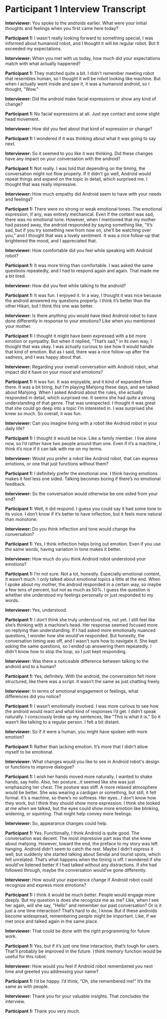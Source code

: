 # Participant 1 Interview Transcript

**Interviewer:** You spoke to the androids earlier. What were your initial thoughts and feelings when you first came here today?

**Participant 1:** I wasn't really looking forward to something special, I was informed about humanoid robot, and I thought it will be regular robot. But It exceeded my expectations.

**Interviewer:** When you met with us today, how much did your expectations match with what actually happened?

**Participant 1:** They matched quite a bit.  I didn't remember meeting robot that resembles human, so I thought it will be robot looking like machine. But when I actually went inside and saw it, it was a humanoid android, so I thought, "Wow."

**Interviewer:** Did the android make facial expressions or show any kind of change?

**Participant 1:** No facial expressions at all. Just eye contact and some slight head movement.

**Interviewer:** How did you feel about that kind of expression or change?

**Participant 1:** I wondered if it was thinking about what it was going to say next.

**Interviewer:** So it seemed to you like it was thinking. Did these changes have any impact on your conversation with the android?

**Participant 1:** Not really. I was told that depending on the timing, the conversation might not flow properly. If it didn't go well, Android would repeat things and expand on the topic in detail, which surprised me. I thought that was really impressive. 

**Interviewer:** How much empathy did Android seem to have with your needs and feelings?

**Participant 1:** There were no strong or weak emotional tones. The emotional expression, if any, was entirely mechanical. Even if the content was sad, there was no emotional tone. However, when I mentioned that my mother had passed away, the android responded by saying something like, "It’s sad, but if you try something new from now on, she’ll be watching over you," and I thought that was a lovely sentiment. It was a nice follow-up that brightened the mood, and I appreciated that.

**Interviewer:** How comfortable did you feel while speaking with Android robot?

**Participant 1:** It was more tiring than comfortable. I was asked the same questions repeatedly, and I had to respond again and again. That made me a bit tired.

**Interviewer:** How did you feel while talking to the android?

**Participant 1:** It was fun. I enjoyed it. In a way, I thought it was nice because the android answered my questions properly. I think it’s better than the other Hikari, but I think this one was better.

**Interviewer:** Is there anything you would have liked Android robot to have done differently in response to your emotions? Like when you mentioned your mother.

**Participant 1:** I thought it might have been expressed with a bit more emotion or sympathy. But when it replied, "That’s sad," in its own way, I thought that was okay. I was actually curious to see how it would handle that kind of emotion. But as I said, there was a nice follow-up after the sadness, and I was happy about that.

**Interviewer:** Regarding your overall conversation with Android robot, what impact did it have on your mood and emotions?

**Participant 1:** It was fun. It was enjoyable, and it kind of expanded from there. It was a bit tiring, but I’m playing Mahjong these days, and we talked about Mahjong. When I asked Android about the rules, she actually responded in detail, which surprised me. It seems she had quite a strong understanding of that genre. That was unexpected. I thought it was great that she could go deep into a topic I’m interested in. I was surprised she knew so much. So overall, it was fun.

**Interviewer:** Can you imagine living with a robot like Android robot in your daily life?

**Participant 1:** I thought it would be nice. Like a family member. I live alone now, so I’d rather have two people around than one. Even if it’s a machine, I think it’s nice if it can talk with me on my terms.

**Interviewer:** Would you prefer a robot like Android robot, that can express emotions, or one that just functions without them?

**Participant 1:** I definitely prefer the emotional one. I think having emotions makes it feel less one sided. Talking becomes boring if there’s no emotional feedback.

**Interviewer:** So the conversation would otherwise be one sided from your end?

**Participant 1:** Well, it did respond. I guess you could say it had some tone to its voice. I don’t know if it’s better to have inflection, but it feels more natural than monotone.

**Interviewer:** Do you think inflection and tone would change the conversation?

**Participant 1:** Yes, I think inflection helps bring out emotion. Even if you use the same words, having variation in tone makes it better.

**Interviewer:** How much do you think Android robot understood your emotions?

**Participant 1:** I’m not sure. Not a lot, honestly. Especially emotional content, it wasn’t much. I only talked about emotional topics a little at the end. When I spoke about my mother, the android responded in a certain way, so maybe a few tens of percent, but not as much as 50%. I guess the question is whether she understood my feelings personally or just responded to my words.

**Interviewer:** Yes, understood.

**Participant 1:** I don’t think she truly understood me, not yet. I still feel like she’s thinking with a machine’s head. Her response seemed focused more on replying than understanding. If I had asked more emotionally nuanced questions, I wonder how she would’ve responded. But honestly, the conversation timing was off, and I wasn’t sure how to navigate it. She kept asking the same questions, so I ended up answering them repeatedly. I didn’t know how to stop the loop, so I just kept responding. 

**Interviewer:** Was there a noticeable difference between talking to the android and to a human?

**Participant 1:** Yes, definitely. With the android, the conversation felt more structured, like there was a script. It wasn’t the same as just chatting freely.

**Interviewer:** In terms of emotional engagement or feelings, what differences did you notice?

**Participant 1:** I wasn’t emotionally involved. I was more curious to see how the android would react and what kind of responses I’d get. I didn’t speak naturally. I consciously broke up my sentences, like "This is what it is." So it wasn’t like talking to a regular person. I felt a bit distant.

**Interviewer:** So if it were a human, you might have spoken with more emotion?

**Participant 1:** Rather than lacking emotion. It’s more that I didn’t allow myself to be emotional.

**Interviewer:** What changes would you like to see in Android robot's design or functions to improve dialogue?

**Participant 1:** I wish her hands moved more naturally. I wanted to shake hands, say hello. Also, her posture...it seemed like she was just emphasizing her chest. The posture was stiff. A more relaxed atmosphere would be better. She was wearing a cardigan or something, but still, it felt formal. It’s a machine, so there’s no softness. Her eyes...I don’t know how they work, but I think they should show more expression. I think she looked at me when we talked, but the eyes could show more emotion like blinking, widening, or squinting. That might help convey more feelings.

**Interviewer:** So, appearance changes could help.

**Participant 1:** Yes. Functionally, I think Android is quite good. The conversation was decent. The most impressive part was that she knew about mahjong. However, toward the end, the preface to my story was left hanging. Android  didn’t seem to catch the rest. Maybe I didn’t express it well, but suddenly she started talking about Sendai and tourist spots, which felt unrelated. That’s what happens when the timing is off. I wondered if she would’ve listened better if I had talked without any distractions. If she had followed through, maybe the conversation would’ve gone differently.

**Interviewer:** How would your experience change if Android robot could recognize and express more emotions?

**Participant 1:** I think it would be much better. People would engage more deeply. But my question is does she recognize me as me? Like, when I see her again, will she say, "Hello" and remember our past conversation? Or is it just a one time interaction? That’s hard to do, I know. But if these androids become widespread, remembering people might be important. Like, if we met once and talked again in the same place.

**Interviewer:** That could be done with the right programming for future work.

**Participant 1:** Yes, but if it’s just one time interaction, that’s tough for users. That’ll probably be improved in the future. I think memory function would be useful for this robot.

**Interviewer:** How would you feel if Android robot remembered you next time and greeted you addressing your name?

**Participant 1:** I’d be happy. I’d think, “Oh, she remembered me!” It’s the same as with people.

**Interviewer:** Thank you for your valuable insights. That concludes the interview.

**Participant 1:** Thank you very much. 
